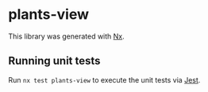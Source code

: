 # plants-view

This library was generated with [Nx](https://nx.dev).

## Running unit tests

Run `nx test plants-view` to execute the unit tests via [Jest](https://jestjs.io).
